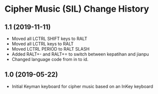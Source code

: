 Cipher Music (SIL) Change History
=================================

1.1 (2019-11-11)
----------------
* Moved all LCTRL SHIFT keys to RALT
* Moved all LCTRL keys to RALT
* Moved LCTRL PERIOD to RALT SLASH
* Added RALT+- and RALT+= to switch between kepatihan and jianpu
* Changed language code from in to id.


1.0 (2019-05-22)
----------------
* Initial Keyman keyboard for cipher music based on an InKey keyboard 
